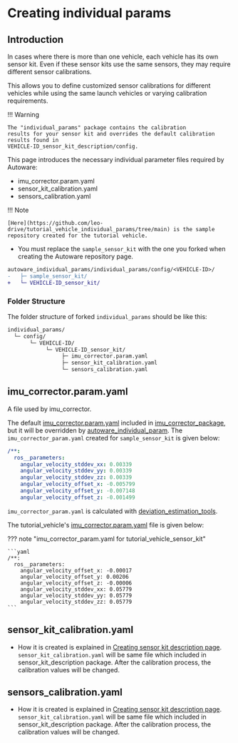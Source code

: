 # Creating individual params

## Introduction

In cases where there is more than one vehicle, each vehicle has its own sensor kit. Even if these sensor kits use the
same sensors, they may require different sensor calibrations.

This allows you to define customized sensor calibrations for different vehicles while using the same launch
vehicles or varying calibration requirements.

!!! Warning

    The "individual_params" package contains the calibration
    results for your sensor kit and overrides the default calibration results found in
    VEHICLE-ID_sensor_kit_description/config.

This page introduces the necessary individual parameter files required by Autoware:

- imu_corrector.param.yaml
- sensor_kit_calibration.yaml
- sensors_calibration.yaml

!!! Note

    [Here](https://github.com/leo-drive/tutorial_vehicle_individual_params/tree/main) is the sample repository created for the tutorial vehicle.

- You must replace the `sample_sensor_kit` with the one you forked when creating the Autoware repository page.

```diff
autoware_individual_params/individual_params/config/<VEHICLE-ID>/
-   ├─ sample_sensor_kit/
+   └─ VEHICLE-ID_sensor_kit/
```

### Folder Structure

The folder structure of forked `individual_params` should be like this:

```diff
individual_params/
  └─ config/
       └─ VEHICLE-ID/
            └─ VEHICLE-ID_sensor_kit/
                 ├─ imu_corrector.param.yaml
                 ├─ sensor_kit_calibration.yaml
                 └─ sensors_calibration.yaml
```

## imu_corrector.param.yaml

A file used by imu_corrector.

The default [imu_corrector.param.yaml](https://github.com/autowarefoundation/autoware.universe/blob/main/sensing/imu_corrector/config/imu_corrector.param.yaml) included in [imu_corrector_package](https://github.com/autowarefoundation/autoware.universe/tree/main/sensing/imu_corrector),
but it will be overridden by [autoware_individual_param](https://github.com/autowarefoundation/autoware_individual_params/tree/main/individual_params).
The `imu_corrector_param.yaml` created for `sample_sensor_kit` is given below:

```yaml
/**:
  ros__parameters:
    angular_velocity_stddev_xx: 0.00339
    angular_velocity_stddev_yy: 0.00339
    angular_velocity_stddev_zz: 0.00339
    angular_velocity_offset_x: -0.005799
    angular_velocity_offset_y: -0.007148
    angular_velocity_offset_z: -0.001499
```

`imu_corrector_param.yaml` is calculated with [deviation_estimation_tools](https://github.com/tier4/CalibrationTools/blob/tier4/universe/localization/deviation_estimation_tools/ReadMe.md).

The tutorial_vehicle's [imu_corrector.param.yaml](https://github.com/leo-drive/tutorial_vehicle_individual_params/blob/main/individual_params/config/tutorial_vehicle/tutorial_vehicle_sensor_kit/imu_corrector.param.yaml) file is given below:

??? note "imu_corrector_param.yaml for tutorial_vehicle_sensor_kit"

    ```yaml
    /**:
      ros__parameters:
        angular_velocity_offset_x: -0.00017
        angular_velocity_offset_y: 0.00206
        angular_velocity_offset_z: -0.00006
        angular_velocity_stddev_xx: 0.05779
        angular_velocity_stddev_yy: 0.05779
        angular_velocity_stddev_zz: 0.05779
    ```

## sensor_kit_calibration.yaml

- How it is created is explained in [Creating sensor kit description page](./creating-sensor-description.md).
  `sensor_kit_calibration.yaml` will be same file which included in sensor_kit_description package. After the calibration
  process, the calibration values will be changed.

## sensors_calibration.yaml

- How it is created is explained in [Creating sensor kit description page](./creating-sensor-description.md).
  `sensor_kit_calibration.yaml` will be same file which included in sensor_kit_description package. After the calibration
  process, the calibration values will be changed.

